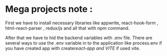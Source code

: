 # Mega projects note :

First we have to install necessary libraries like appwrite, react-hook-form , html-react-parser , redux/js and all that with npm command.

After that we have to hid the backend variables with .env file. There are several ways to use the .env variable in to the application
like process.env if you have created app with create*react-app and VITE* if used vite.
